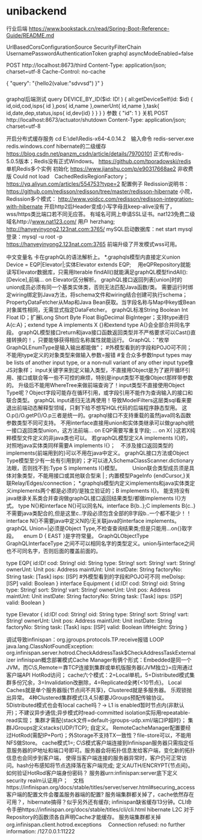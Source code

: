 # unibackend
行业后端
https://www.bookstack.cn/read/Spring-Boot-Reference-Guide/README.md

UrlBasedCorsConfigurationSource
SecurityFilterChain
UsernamePasswordAuthenticationToken
graphql asyncModeEnabled=false

POST http://localhost:8673/third
Content-Type: application/json; charset=utf-8
Cache-Control: no-cache

{   "query": "{hello2(value:\"sdvvsd\") }" }

###
graphql后端测试
  query DEVICE_BY_ID($id: ID! ) {
    all:getDeviceSelf(id: $id) {
			id,oid,cod,isps{
				id
			},pos{
				id,name
			},ownerUnt{
				id,name
			},task{
				id,date,dep,status,isps{ id,dev{id} }
			}
		}
	}
参数
{
  "id": 1
}
关机
POST http://localhost:8673/actuator/shutdown
Content-Type: application/json; charset=utf-8

开启分布式缓存服务 cd E:\del\Redis-x64-4.0.14.2　输入命令 redis-server.exe redis.windows.conf
hibernate的二级缓存  https://blog.csdn.net/panzm_csdn/article/details/79700101
正式有redis-5.0.5版本；Redis没有正式Windows。 https://github.com/tporadowski/redis
单机Redis多个实例 初始化  https://www.jianshu.com/p/e90317668ae2
非收费版 Could not load　CachedRedisRegionFactory；　https://yq.aliyun.com/articles/554753?type=2
配置例子  Redission说明书：  https://github.com/redisson/redisson/tree/master/redisson-hibernate
小院，Redission多个模式：  http://www.voidcc.com/redisson/redisson-integration-with-hibernate
开启http2后Header变成小写字母且keep-alive没有了，wss/https类比端口若不同无应答。
有域名可网上申请SSL证书。nat123免费二级域名http://www.nat123.com/ 用户 herzhang;  http://hanyeyinyong2.123nat.com:3765/
mySQL启动数据库：net start mysql   登录：mysql -u root -p  
https://hanyeyinyong2.123nat.com:3765       前端升级了开发模式wss可用。

中文变量名 卡在graphQL的语法解析上。  *.graphqls模型内直接定义union Device = EQP|Elevator|;实体Elevator extends EQP;
　用eQPRepository就能读写Elevator数据库，只需用Iterable<EQP> findAll()就能满足graphQL模型findAll(): [Device],前端... on Elevator区分解析。
graphQL接口返回列表[union]时的union成员必须有同一个基类实体类，否则无法匹配Java函数/类。
需要运行时绑定wiring绑定到Java方法，将schema文件和wiring结合创建可执行schema；PropertyDataFetcher从Map和Java Bean获取。当字段名称与Map中key或Bean对象属性相同，无需显式指定DataFetcher。
 graphQL标准String Boolean Int Float ID；扩展Long Short Byte Float BigDecimal BigInteger；支持type递归A{c:A}；extend type A implements X {}和extend type A{}会全部合并同名字段。
graphQL模型接口return和java接口函数返回类型并不严格要求可以Cast()直接转换的！，只要能够获得相应名称属性就能运行。
GraphQL："枚举GraphQLEnumType是输入输出都能做"；    #外模型看到的字段和POJO可不同；  不能用type定义的对象类型来做输入参数=报错
#复合众多参数Input types may be lists of another input type, or a non‐null variant of any other input type像JS对象样；
input关键字来到定义输入类型，不直接用Object是为了避开循环引用、接口或联合等一些不可控的麻烦，特别是input类型不能像Object那样带参数的。
升级后不能用WhereTree来做前端查询了！input类型不直接使用Object Type呢？Object字段可能存在循环引用，或字段引用不能作为查询输入的接口和联合类型。
graphQL input递归无法再使用！导致ModelFilters这层类sql看来要退出前端动态解释型领域，只剩下给不想写HQL代码的后端程序静态型用。
这O.p()/O.getP()/O.p三者是统一的。graphql接口不支持重载的虽然java同名函数参数类型不同可支持。
不用interface直接用union和实体类继承可以做graphql统一接口返回类型union，这方法前端... on EQP需要写重复字段; ... on X{ }这若X纯粹模型文件定义的非java类也可以。
若graphQL模型定义A implements I{}的，对照地java实体类同样需要A implements I{}；　不涉及接口返回类型的implements{前端用到的}可以不用在java中定义。
graphQL接口方法或Object Type模型至少有一处有引用到的；才可以进入SchemaClassScanner.dictionary法眼，否则找不到:Type S implements I{}模型。
　　Union联合类型成员须是具体对象类型，不能用接口或其他联合型来 | ;   内置模型PageInfo {endCursor,}关联Relay/Edges/connection；
*.graphqls模型内定义implements和java实体类定义implements两个都是必须的/是独立验证的；B implements I{}。 能支持没有java继承关系类合并查询做graphQL接口返回结果类型/都做implements I{}方式。
type N{}和interface N{}可以同名N。interface B{b..};C implements B{c..}不需要java类配合的,但是这里c..字段必须包含全部的B字段b..一个都不能少！！interface N{}不需要java中定义N的/无关联java的interface implements。
graphQL Union=|必须是Object Type,不检查查询结果类;但是只能用...on{}取字段。 　enum D { EAST }是字符常量。
GraphQLObjectType GraphQLInterfaceType 之间不可以相同名字的类型定义。union与interface之间也不可同名字，否则后面的覆盖前面的。


type EQP{
    id:ID!
    cod: String!
    oid: String
    type: String!
    sort: String!
    vart: String!
    ownerUnt: Unit
    pos: Address
    maintUnt: Unit
    instDate: String
    factoryNo: String
    task: [Task]
    isps: [ISP]
    #外模型看到的字段和POJO可不同
    meDoIsp: [ISP]
    valid: Boolean
}
interface Equipment {
    id:ID!
    cod: String!
    oid: String
    type: String!
    sort: String!
    vart: String!
    ownerUnt: Unit
    pos: Address
    maintUnt: Unit
    instDate: String
    factoryNo: String
    task: [Task]
    isps: [ISP]
    valid: Boolean
}

type Elevator {
    id:ID!
    cod: String!
    oid: String
    type: String!
    sort: String!
    vart: String!
    ownerUnt: Unit
    pos: Address
    maintUnt: Unit
    instDate: String
    factoryNo: String
    task: [Task]
    isps: [ISP]
    valid: Boolean
    liftHeight: String
}

调试导致infinispan：org.jgroups.protocols.TP.receive报错 LOOP　java.lang.ClassNotFoundException: org.infinispan.server.hotrod.CheckAddressTask$CheckAddressTaskExternalizer
infinispan概念部署模式Cache Manager有俩个形式：Embedded是同一个JVM，而C\S,Remote＝靠TCP连接到集群或单机版服务器{JVM独立}=应用通过客户端API HotRod访问；
cache六个模式：2=Local单机，5=Distributed模式集群多份冗余，3=Invalidation改删除，4=Replicated全拷{<10节点}。 Local Caches就是单个服务器版{节点间不共享}，Clustered就是多服务器。 乐观锁抛出异常。
4种Clustered集群模式(3,4,5)都要JGroups预配传输协议。5Distributed模式也会有local cache吗？-> L1 is enabled暂时节点内(非默认开)；不建议异步通信;异步模式时read-committed isolation实际用repeatable-read实现；
集群才需配<transport stack="udp" cluster="myName"/>{stack文件=default-jgroups-udp.xml/端口IP超时}； 集群JGroups定义stacks{UDP/TCP}; <jgroups>自定义。
RemoteCacheManager配置要经过HotRod{需配IP+Port}；外Storage不支持TX一致性？file-store可以，不能用NFS做Store。 cache模式1=<local-cache name="A" simple-cache="true">;
C\S模式客户端连接到Infinispan服务器只需指定任意服务器的IP地址和端口号即可。服务器会将拓扑信息发给客户端，变化新的拓扑信息也会同步到客户端，
使得当客户端连接的服务器异常时，客户仍可正常访问。hash分布感知将节点选择落在客户端完成; <jgroups>定义AUTH/ENCRYPT{节点间}。如何验证HotRod客户端身份密码？
服务器urn:infinispan:server底下定义<endpoints> security realm认证用户；　文档https://infinispan.org/docs/stable/titles/server/server.html#securing_access
客户端的配置文件会覆盖服务器端的配置?
服务端集群都关掉了，cache依然存在可用？，hibernate搞得？似乎另外还有缓存;
infinispan缺省缓存13分钟。CLI命令手册https://infinispan.org/docs/stable/titles/cli/cli.html
hibernate L2C 对于Repository的函数须各自声明Cache才能缓存。
服务端集群都关掉org.infinispan.client.hotrod.exceptions　 Connection refused: no further information: /127.0.0.1:11222
